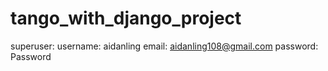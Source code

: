 # tango_with_django_project

superuser:
username: aidanling
email: aidanling108@gmail.com
password: Password